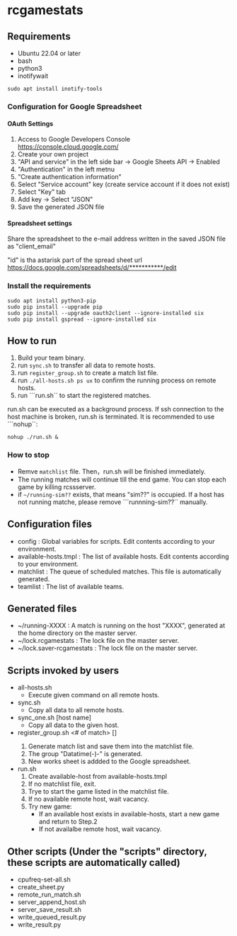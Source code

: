 # rcgamestats

## Requirements

- Ubuntu 22.04 or later
- bash
- python3
- inotifywait

```
sudo apt install inotify-tools
```

### Configuration for Google Spreadsheet

#### OAuth Settings

1. Access to Google Developers Console https://console.cloud.google.com/
1. Create your own project
1. "API and service" in the left side bar -> Google Sheets API -> Enabled
1. "Authentication" in the left metnu
1. "Create authentication information"
  1. Select "Service account" key (create service account if it does not exist)
  1. Select "Key" tab
  1. Add key -> Select "JSON"
  1. Save the generated JSON file

#### Spreadsheet settings

Share the spreadsheet to the e-mail address written in the saved JSON file as "client_email"

"id" is tha astarisk part of the spread sheet url https://docs.google.com/spreadsheets/d/***********/edit

### Install the requirements

```
sudo apt install python3-pip
sudo pip install --upgrade pip
sudo pip install --upgrade oauth2client --ignore-installed six
sudo pip install gspread --ignore-installed six
```

## How to run
1. Build your team binary.
1. run ```sync.sh``` to transfer all data to remote hosts.
1. run ```register_group.sh``` to create a match list file.
1. run ```./all-hosts.sh ps ux``` to confirm the running process on remote hosts.
1. run ```run.sh`` to start the registered matches.

run.sh can be executed as a background process.
If ssh connection to the host machine is broken, run.sh is terminated. It is recommended to use ```nohup``:
```
nohup ./run.sh &
```

### How to stop

- Remve ```matchlist``` file. Then，run.sh will be finished immediately.
- The running matches will continue till the end game. You can stop each game by killing rcssserver.
- if ```~/running-sim??``` exists, that means "sim??" is occupied. If a host has not running matche, please remove ```runnning-sim??`` manually.

## Configuration files
- config : Global variables for scripts. Edit contents according to your environment.
- available-hosts.tmpl : The list of available hosts.  Edit contents according to your environment.
- matchlist : The queue of scheduled matches. This file is automatically generated.
- teamlist : The list of available teams.

## Generated files
- ~/running-XXXX : A match is running on the host "XXXX", generated at the home directory on the master server.
- ~/lock.rcgamestats : The lock file on the master server.
- ~/lock.saver-rcgamestats : The lock file on the master server.

## Scripts invoked by users
- all-hosts.sh <command>
    - Execute given command on all remote hosts.
- sync.sh
    - Copy all data to all remote hosts.
- sync_one.sh [host name]
    - Copy all data to the given host.
- register_group.sh <opponent name> <# of match> [<group tag>]
    1. Generate match list and save them into the matchlist file.
	1. The group "Datatime(-<group tag>)-<opponent name>" is generated.
	1. New works sheet is addded to the Google spreadsheet.
- run.sh
    1. Create available-host from available-hosts.tmpl
	1. If no matchlist file, exit.
    1. Trye to start the game listed in the matchlist file.
	1. If no available remote host, wait vacancy.
	1. Try new game:
        - If an available host exists in available-hosts, start a new game and return to Step.2
		- If not availalbe remote host, wait vacancy.

## Other scripts (Under the "scripts" directory, these scripts are automatically called)
- cpufreq-set-all.sh
- create_sheet.py
- remote_run_match.sh
- server_append_host.sh
- server_save_result.sh
- write_queued_result.py
- write_result.py
